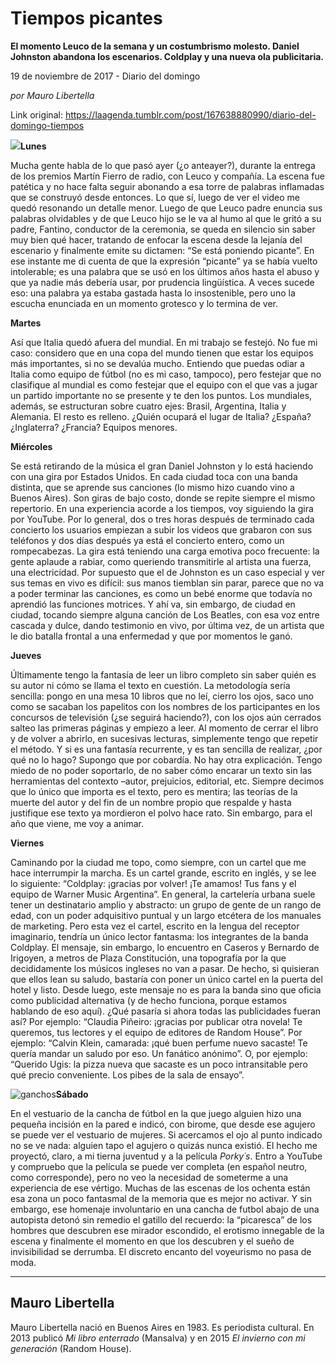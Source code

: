 # Tiempos picantes

**El momento Leuco de la semana y un costumbrismo molesto. Daniel Johnston abandona los escenarios. Coldplay y una nueva ola publicitaria.**

19 de noviembre de 2017 - Diario del domingo

_por Mauro Libertella_

Link original: https://laagenda.tumblr.com/post/167638880990/diario-del-domingo-tiempos

![](https://64.media.tumblr.com/30244236e798970499aa16dbb3eb7ed8/tumblr_inline_pk2t1nUeih1t6q87u_500.jpg)**Lunes**  

Mucha gente habla de lo que pasó ayer (¿o anteayer?), durante la entrega de los premios Martín Fierro de radio, con Leuco y compañía. La escena fue patética y no hace falta seguir abonando a esa torre de palabras inflamadas que se construyó desde entonces. Lo que sí, luego de ver el video me quedó resonando un detalle menor. Luego de que Leuco padre enuncia sus palabras olvidables y de que Leuco hijo se le va al humo al que le gritó a su padre, Fantino, conductor de la ceremonia, se queda en silencio sin saber muy bien qué hacer, tratando de enfocar la escena desde la lejanía del escenario y finalmente emite su dictamen: “Se está poniendo picante”. En ese instante me di cuenta de que la expresión “picante” ya se había vuelto intolerable; es una palabra que se usó en los últimos años hasta el abuso y que ya nadie más debería usar, por prudencia lingüística. A veces sucede eso: una palabra ya estaba gastada hasta lo insostenible, pero uno la escucha enunciada en un momento grotesco y lo termina de ver. 

**Martes**  

Así que Italia quedó afuera del mundial. En mi trabajo se festejó. No fue mi caso: considero que en una copa del mundo tienen que estar los equipos más importantes, si no se devalúa mucho. Entiendo que puedas odiar a Italia como equipo de fútbol (no es mi caso, tampoco), pero festejar que no clasifique al mundial es como festejar que el equipo con el que vas a jugar un partido importante no se presente y te den los puntos. Los mundiales, además, se estructuran sobre cuatro ejes: Brasil, Argentina, Italia y Alemania. El resto es relleno. ¿Quién ocupará el lugar de Italia? ¿España? ¿Inglaterra? ¿Francia? Equipos menores. 

**Miércoles**  

Se está retirando de la música el gran Daniel Johnston y lo está haciendo con una gira por Estados Unidos. En cada ciudad toca con una banda distinta, que se aprende sus canciones (lo mismo hizo cuando vino a Buenos Aires). Son giras de bajo costo, donde se repite siempre el mismo repertorio. En una experiencia acorde a los tiempos, voy siguiendo la gira por YouTube. Por lo general, dos o tres horas después de terminado cada concierto los usuarios empiezan a subir los videos que grabaron con sus teléfonos y dos días después ya está el concierto entero, como un rompecabezas. La gira está teniendo una carga emotiva poco frecuente: la gente aplaude a rabiar, como queriendo transmitirle al artista una fuerza, una electricidad. Por supuesto que el de Johnston es un caso especial y ver sus temas en vivo es difícil: sus manos tiemblan sin parar, parece que no va a poder terminar las canciones, es como un bebé enorme que todavía no aprendió las funciones motrices. Y ahí va, sin embargo, de ciudad en ciudad, tocando siempre alguna canción de Los Beatles, con esa voz entre cascada y dulce, dando testimonio en vivo, por última vez, de un artista que le dio batalla frontal a una enfermedad y que por momentos le ganó. 

**Jueves**  

Últimamente tengo la fantasía de leer un libro completo sin saber quién es su autor ni cómo se llama el texto en cuestión. La metodología sería sencilla: pongo en una mesa 10 libros que no leí, cierro los ojos, saco uno como se sacaban los papelitos con los nombres de los participantes en los concursos de televisión (¿se seguirá haciendo?), con los ojos aún cerrados salteo las primeras páginas y empiezo a leer. Al momento de cerrar el libro y de volver a abrirlo, en sucesivas lecturas, simplemente tengo que repetir el método. Y si es una fantasía recurrente, y es tan sencilla de realizar, ¿por qué no lo hago? Supongo que por cobardía. No hay otra explicación. Tengo miedo de no poder soportarlo, de no saber cómo encarar un texto sin las herramientas del contexto –autor, prejuicios, editorial, etc. Siempre decimos que lo único que importa es el texto, pero es mentira; las teorías de la muerte del autor y del fin de un nombre propio que respalde y hasta justifique ese texto ya mordieron el polvo hace rato. Sin embargo, para el año que viene, me voy a animar. 

**Viernes**  

Caminando por la ciudad me topo, como siempre, con un cartel que me hace interrumpir la marcha. Es un cartel grande, escrito en inglés, y se lee lo siguiente: “Coldplay: ¡gracias por volver! ¡Te amamos! Tus fans y el equipo de Warner Music Argentina”. En general, la cartelería urbana suele tener un destinatario amplio y abstracto: un grupo de gente de un rango de edad, con un poder adquisitivo puntual y un largo etcétera de los manuales de marketing. Pero esta vez el cartel, escrito en la lengua del receptor imaginario, tendría un único lector fantasma: los integrantes de la banda Coldplay. El mensaje, sin embargo, lo encuentro en Caseros y Bernardo de Irigoyen, a metros de Plaza Constitución, una topografía por la que decididamente los músicos ingleses no van a pasar. De hecho, si quisieran que ellos lean su saludo, bastaría con poner un único cartel en la puerta del hotel y listo. Desde luego, este mensaje no es para la banda sino que oficia como publicidad alternativa (y de hecho funciona, porque estamos hablando de eso aquí). ¿Qué pasaría si ahora todas las publicidades fueran así? Por ejemplo: “Claudia Piñeiro: ¡gracias por publicar otra novela! Te queremos, tus lectores y el equipo de editores de Random House”. Por ejemplo: “Calvin Klein, camarada: ¡qué buen perfume nuevo sacaste! Te quería mandar un saludo por eso. Un fanático anónimo”. O, por ejemplo: “Querido Ugis: la pizza nueva que sacaste es un poco intransitable pero qué precio conveniente. Los pibes de la sala de ensayo”. 

![ganchos](https://64.media.tumblr.com/b76cbd151a9cf5da45514213adca9126/tumblr_inline_pk2t1oljve1t6q87u_500.jpg)**Sábado**  

En el vestuario de la cancha de fútbol en la que juego alguien hizo una pequeña incisión en la pared e indicó, con birome, que desde ese agujero se puede ver el vestuario de mujeres. Si acercamos el ojo al punto indicado no se ve nada: alguien tapo el agujero o quizás nunca existió. El hecho me proyectó, claro, a mi tierna juventud y a la película *Porky´s*. Entro a YouTube y compruebo que la película se puede ver completa (en español neutro, como corresponde), pero no veo la necesidad de someterme a una experiencia de ese vértigo. Muchas de las escenas de los ochenta están esa zona un poco fantasmal de la memoria que es mejor no activar. Y sin embargo, ese homenaje involuntario en una cancha de futbol abajo de una autopista detonó sin remedio el gatillo del recuerdo: la “picaresca” de los hombres que descubren ese mirador escondido, el erotismo innegable de la escena y finalmente el momento en que los descubren y el sueño de invisibilidad se derrumba. El discreto encanto del voyeurismo no pasa de moda. 

  




---

Mauro Libertella
----------------

 Mauro Libertella nació en Buenos Aires en 1983. Es periodista cultural. En 2013 publicó *Mi libro enterrado* (Mansalva) y en 2015 *El invierno con mi generación* (Random House).

